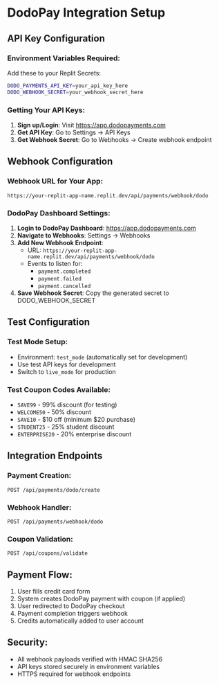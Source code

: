 # DodoPay Integration Setup

## API Key Configuration

### Environment Variables Required:
Add these to your Replit Secrets:

```bash
DODO_PAYMENTS_API_KEY=your_api_key_here
DODO_WEBHOOK_SECRET=your_webhook_secret_here
```

### Getting Your API Keys:

1. **Sign up/Login**: Visit https://app.dodopayments.com
2. **Get API Key**: Go to Settings → API Keys
3. **Get Webhook Secret**: Go to Webhooks → Create webhook endpoint

## Webhook Configuration

### Webhook URL for Your App:
```
https://your-replit-app-name.replit.dev/api/payments/webhook/dodo
```

### DodoPay Dashboard Settings:

1. **Login to DodoPay Dashboard**: https://app.dodopayments.com
2. **Navigate to Webhooks**: Settings → Webhooks
3. **Add New Webhook Endpoint**:
   - URL: `https://your-replit-app-name.replit.dev/api/payments/webhook/dodo`
   - Events to listen for:
     - `payment.completed`
     - `payment.failed`
     - `payment.cancelled`
4. **Save Webhook Secret**: Copy the generated secret to DODO_WEBHOOK_SECRET

## Test Configuration

### Test Mode Setup:
- Environment: `test_mode` (automatically set for development)
- Use test API keys for development
- Switch to `live_mode` for production

### Test Coupon Codes Available:
- `SAVE99` - 99% discount (for testing)
- `WELCOME50` - 50% discount
- `SAVE10` - $10 off (minimum $20 purchase)
- `STUDENT25` - 25% student discount
- `ENTERPRISE20` - 20% enterprise discount

## Integration Endpoints

### Payment Creation:
```
POST /api/payments/dodo/create
```

### Webhook Handler:
```
POST /api/payments/webhook/dodo
```

### Coupon Validation:
```
POST /api/coupons/validate
```

## Payment Flow:

1. User fills credit card form
2. System creates DodoPay payment with coupon (if applied)
3. User redirected to DodoPay checkout
4. Payment completion triggers webhook
5. Credits automatically added to user account

## Security:

- All webhook payloads verified with HMAC SHA256
- API keys stored securely in environment variables
- HTTPS required for webhook endpoints